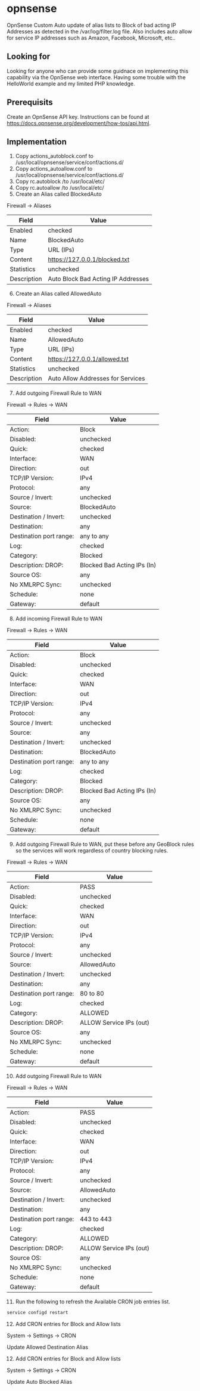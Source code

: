 # opnsense

OpnSense Custom Auto update of alias lists to Block of bad acting IP Addresses as detected in the /var/log/filter.log file.  Also includes auto allow for service IP addresses such as Amazon, Facebook, Microsoft, etc..

## Looking for

Looking for anyone who can provide some guidnace on implementing this capability via the OpnSense web interface.  Having some trouble with the HelloWorld example and my limited PHP knowledge.

## Prerequisits

Create an OpnSense API key.  Instructions can be found at https://docs.opnsense.org/development/how-tos/api.html.

## Implementation

1) Copy actions_autoblock.conf to /usr/local/opnsense/service/conf/actions.d/
2) Copy actions_autoallow.conf to /usr/local/opnsense/service/conf/actions.d/
3) Copy rc.autoblock /to /usr/local/etc/
4) Copy rc.autoallow /to /usr/local/etc/
5) Create an Alias called BlockedAuto

Firewall -> Aliases

| Field       | Value                              |
|-------------|------------------------------------|
| Enabled     | checked                            |
| Name        | BlockedAuto                        |
| Type        | URL (IPs)                          |
| Content     | https://127.0.0.1/blocked.txt      |
| Statistics  | unchecked                          |
| Description | Auto Block Bad Acting IP Addresses |

6) Create an Alias called AllowedAuto

Firewall -> Aliases

| Field       | Value                              |
|-------------|------------------------------------|
| Enabled     | checked                            |
| Name        | AllowedAuto                        |
| Type        | URL (IPs)                          |
| Content     | https://127.0.0.1/allowed.txt      |
| Statistics  | unchecked                          |
| Description | Auto Allow Addresses for Services  |

7) Add outgoing Firewall Rule to WAN

Firewall -> Rules -> WAN

| Field                     | Value                             |
|---------------------------|-----------------------------------|
| Action:                   | Block                             |
| Disabled:                 | unchecked                         |
| Quick:                    | checked                           |
| Interface:                | WAN                               |
| Direction:                | out                               |
| TCP/IP Version:           | IPv4                              |
| Protocol:                 | any                               |
| Source / Invert:          | unchecked                         |
| Source:                   | BlockedAuto                       |
| Destination / Invert:     | unchecked                         |
| Destination:              | any                               |
| Destination port range:   | any to any                        |
| Log:                      | checked                           |
| Category:                 | Blocked                           |
| Description: DROP:        | Blocked Bad Acting IPs (In)       |
| Source OS:                | any                               |
| No XMLRPC Sync:           | unchecked                         |
| Schedule:                 | none                              |
| Gateway:                  | default                           |

8) Add incoming Firewall Rule to WAN

Firewall -> Rules -> WAN

| Field                     | Value                             |
|---------------------------|-----------------------------------|
| Action:                   | Block                             |
| Disabled:                 | unchecked                         |
| Quick:                    | checked                           |
| Interface:                | WAN                               |
| Direction:                | out                               |
| TCP/IP Version:           | IPv4                              |
| Protocol:                 | any                               |
| Source / Invert:          | unchecked                         |
| Source:                   | any                               |
| Destination / Invert:     | unchecked                         |
| Destination:              | BlockedAuto                       |
| Destination port range:   | any to any                        |
| Log:                      | checked                           |
| Category:                 | Blocked                           |
| Description: DROP:        | Blocked Bad Acting IPs (In)       |
| Source OS:                | any                               |
| No XMLRPC Sync:           | unchecked                         |
| Schedule:                 | none                              |
| Gateway:                  | default                           |

9) Add outgoing Firewall Rule to WAN, put these before any GeoBlock rules so the services will work regardless of country blocking rules.

Firewall -> Rules -> WAN

| Field                     | Value                             |
|---------------------------|-----------------------------------|
| Action:                   | PASS                              |
| Disabled:                 | unchecked                         |
| Quick:                    | checked                           |
| Interface:                | WAN                               |
| Direction:                | out                               |
| TCP/IP Version:           | IPv4                              |
| Protocol:                 | any                               |
| Source / Invert:          | unchecked                         |
| Source:                   | AllowedAuto                       |
| Destination / Invert:     | unchecked                         |
| Destination:              | any                               |
| Destination port range:   | 80 to 80                          |
| Log:                      | checked                           |
| Category:                 | ALLOWED                           |
| Description: DROP:        | ALLOW Service IPs (out)           |
| Source OS:                | any                               |
| No XMLRPC Sync:           | unchecked                         |
| Schedule:                 | none                              |
| Gateway:                  | default                           |

10) Add outgoing Firewall Rule to WAN

Firewall -> Rules -> WAN

| Field                     | Value                             |
|---------------------------|-----------------------------------|
| Action:                   | PASS                              |
| Disabled:                 | unchecked                         |
| Quick:                    | checked                           |
| Interface:                | WAN                               |
| Direction:                | out                               |
| TCP/IP Version:           | IPv4                              |
| Protocol:                 | any                               |
| Source / Invert:          | unchecked                         |
| Source:                   | AllowedAuto                       |
| Destination / Invert:     | unchecked                         |
| Destination:              | any                               |
| Destination port range:   | 443 to 443                        |
| Log:                      | checked                           |
| Category:                 | ALLOWED                           |
| Description: DROP:        | ALLOW Service IPs (out)           |
| Source OS:                | any                               |
| No XMLRPC Sync:           | unchecked                         |
| Schedule:                 | none                              |
| Gateway:                  | default                           |

11) Run the following to refresh the Available CRON job entries list.

``` bash
service configd restart
```

12) Add CRON entries for Block and Allow lists

System -> Settings -> CRON

  Update Allowed Destination Alias
  
 12) Add CRON entries for Block and Allow lists

System -> Settings -> CRON

  Update Auto Blocked Alias
